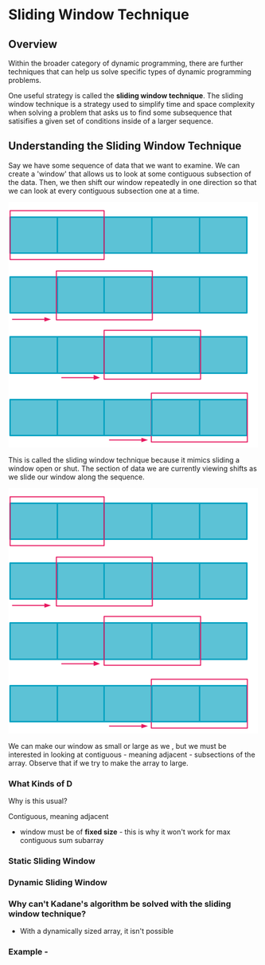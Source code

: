 # Sliding Window Technique

## Overview

Within the broader category of dynamic programming, there are further techniques that can help us solve specific types of dynamic programming problems.

One useful strategy is called the **sliding window technique**. The sliding window technique is a strategy used to simplify time and space complexity when solving a problem that asks us to find some subsequence that satisifies a given set of conditions inside of a larger sequence.

## Understanding the Sliding Window Technique

Say we have some sequence of data that we want to examine. We can create a 'window' that allows us to look at some contiguous subsection of the data. Then, we then shift our window repeatedly in one direction so that we can look at every contiguous subsection one at a time. 

![Sliding Window](images/sliding-window.png)

This is called the sliding window technique because it mimics sliding a window open or shut. The section of data we are currently viewing shifts as we slide our window along the sequence.

![Sliding Window with an Array](images/sliding-window.png)

We can make our window as small or large as we , but we must be interested in looking at contiguous - meaning adjacent - subsections of the array. Observe that if we try to make the array to large. 


### What Kinds of D
Why is this usual?

Contiguous, meaning adjacent
- window must be of **fixed size** - this is why it won't work for max contiguous sum subarray


### Static Sliding Window

### Dynamic Sliding Window
### Why can't Kadane's algorithm be solved with the sliding window technique?
- With a dynamically sized array, it isn't possible 

### Example - 